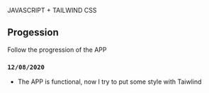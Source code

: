 JAVASCRIPT + TAILWIND CSS

## Progession

Follow the progression of the APP

### `12/08/2020`

- The APP is functional, now I try to put some style with Taiwlind


